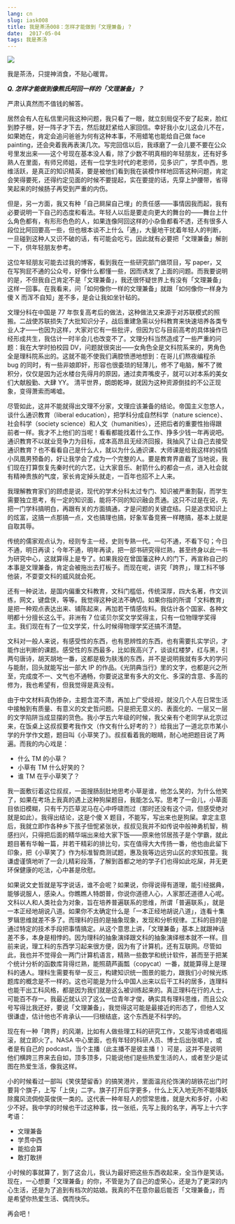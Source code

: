 ```yaml
---
lang: cn
slug: iask008
title: 我是茶汤008：怎样才能做到「文理兼备」？
date:  2017-05-04
tags: 我是茶汤
---
```

<!-- more -->
![](http://oouh9u8nz.bkt.gdipper.com//iask008.jpg)

我是茶汤，只提神消食，不贴心暖胃。

__***Q. 怎样才能做到像熊氏阿回一样的「文理兼备」？***__

严肃认真然而不值钱的解答。

居然会有人在私信里问我这种问题，我只看了一眼，就立刻局促不安了起来，脸红到脖子根，好一阵子才下去，然后就赶紧给人家回信。幸好我小女儿这会儿不在，如果她在，肯定会追问爸爸为何有这种本事，不用蜡笔也能给自己做 face painting，还会央着我再表演几次。写完回信以后，我琢磨了一会儿要不要在公众号里发出来——这个号现在基本没人看，除了少数不明真相的年轻朋友，还有好多熟人在里面，有师兄师姐，还有一位学生时代的老恩师，见多识广，学贯中西，思维活跃，是真正的知识精英，要是被他们看到我在装模作样地回答这种问题，肯定会笑得要死，还得约定见面的时候不要提起，实在要提的话，先穿上护腰带，省得笑起来的时候肠子再受到严重的内伤。

但是，另一方面，我又有种「自己屙屎自己埋」的责任感——事情因我而起，我有必要说明一下自己的态度和看法。年轻人以后是要走向更大的舞台的——舞台上什么角色都有，有形形色色的人，如果连像阿回这样的小杂鱼都看不透，还有很多人段位比阿回要高一些，但也根本谈不上什么「通」，大量地干扰着年轻人的判断，一旦碰到这种人又识不破的话，有可能会吃亏。因此就有必要把「文理兼备」解剖一下，供年轻朋友参考。

这位年轻朋友可能去过我的博客，看到我在一些研究部门做项目，写 paper，又在写狗屁不通的公众号，好像什么都懂一些，因而诱发了上面的问题。而我要说明的是，不但我自己肯定不是「文理兼备」，我还很怀疑世界上有没有「文理兼备」这样一回事。在我看来，问「如何像你一样的文理兼备」就跟「如何像你一样身为傻 X 而浑不自知」差不多，是会让我如坐针毡的。

文理分科在中国是 77 年恢复高考后的做法，这种做法又来源于对苏联模式的照搬。二战使苏联损失了大批知识分子，战后重建急需以分科教育来快速培养各类专业人才——也因为这样，大家对它有一些批评，但因为它与目前高考的具体操作已经形成共生，我估计一时半会儿也改变不了。文理分科当然造成了一些严重的问题：我在大学时拍校园 DV，问题就很突出——女角色全是文科院系来的，男角色全是理科院系出的。这就不能不使我们满腔愤懑地想到：在哥儿们熬夜编程杀 bug 的同时，有一些非娘即奸，形容也很委琐的轻薄儿，修不了电脑，解不了微积分，仅仅是因为近水楼台先得月的原因，通过卖弄嘴皮子，就可以对本系的美女们大献殷勤、大肆 YY。 清平世界，朗朗乾坤，就因为这种资源倒挂的不公正现象，变得萧索而唏嘘。

尽管如此，这并不能就得出文理不分家，文理应该兼备的结论。帝国主义忽悠人，谈什么通识教育（liberal education），把学科分成自然科学（nature science）、社会科学（society science）和人文（humanities），还把后者的重要性抬得跟前者一样。我才不上他们的当呢！看看都能找着什么工作、挣多少钱一年再说吧。通识教育不以就业竞争力为目标，成本高昂且无经济回报，我抽风了让自己去接受通识教育？也不看看自己是什么人，就以为什么通识课、大师课是给我这样的纯情小凤凰男预备的，好让我学会了成为一个完整的人。要是教育界直截了当地说，我们现在打算恢复先秦时代的六艺，让大家音乐、射箭什么的都会一点，进入社会就有精神贵族的气度，家长肯定掉头就走，一百年也招不上人来。

我理解教育家们的顾虑是说，现代的学术分科太过专门、知识被严重割裂，而学生需要独立思考，有一定的知识面，能将不同的知识融会贯通。这只不过是在说，先把一门学科搞明白，再跟有关的方面搞通，才是问题的关键症结。只是追求知识上的炫富，这搞一点那搞一点，文也搞理也搞，好象军备竞赛一样瞎搞，基本上就是自取其辱。

传统的儒家观点认为，经则专主一经，史则专熟一代。一句不通，不看下句；今日不通，明日再读；今年不通，明年再读，把一部书研究得烂熟，甚至终身以此一书为研究中心，这就算得上是专了。如果我投在曾国藩这种人的门下，再宣称自己的本事是文理兼备，肯定会被拖出去打板子。而现在呢，讲究「跨界」，理工科不够他装，不耍耍文科的威风就会死。 ​​​​

还有一种说法，是国内偏重文科教育，文科门槛低，传统深厚，四大名著，作文训练，网文，键盘侠，等等。我觉得这种说法不确切。如果你指的所谓「文科教育」是把一种观点表达出来、铺陈起来，再加若干情感佐料。我估计各个国家、各种文明都十分擅长这么干。非洲有 7 位诺贝尔奖文学奖得主，只有一位物理学奖得主。我们现在有了一位文学奖，什么时候得物理学奖还搞不清楚。

文科对一般人来说，有感受性的东西，也有思辨性的东西，也有需要扎实学识，才能作出判断的课题。感受性的东西最多，比如我高兴了，谈谈红楼梦，红与黑，引两句唐诗，胡天胡地一番，这都是极为肤浅的东西，并不是说明我就有多大的学问与能耐，回头就能写出一部大 IP 的作品。《光阴典当行》里的文字，也都是兴之所至，完成度不一、文气也不通畅，你要说这里有多大的文化、多深的含意、多高的修为，我也希望有，但我觉得是真没有。

由于中文材料真伪掺杂，主题含混不清，再加上广受歧视，就没几个人在日常生活中接触到有质量、有意义的文史哲问题。只是把无意义的、表面化的、一层又一层的文字陷阱当成显摆的货色。我小学五六年级的时候，我父亲有个老同学从北京过来，在饭桌上这叔叔要考我作文（作文有什么好考的？）给我出了一道北京市某小学的升学作文题，题目叫《小草笑了》。叔叔看着我的眼睛，耐心地把题目说了两遍。而我的内心戏是：

- 什么 TM 的小草？
- 小草有 TM 什么好笑的？
- 谁 TM 在乎小草笑了？

我一面敷衍着这位叔叔，一面搜肠刮肚地思考小草是谁，他怎么笑的，为什么他笑了，如果在考场上我真的遇上这种狗屎题目，我能怎么写。思考了一会儿，小草面目依旧模糊，只有千万匹草泥马在心中呼啸而过（那时还没有这个词，但感受绝对就是如此）。我得出结论，这是个傻 X 题目，不能写，写出来也是狗屎。拿定主意后，我就立即作各种乡下孩子忸怩紧张状，叔叔见我并不如传说中般神勇机智，稍感扫兴，只得把后面的精华端出来给大家下饭——原来他邻居孩子是个学霸，就此题目著有华翰一篇，并若干精彩的排比句，实在值得大大传扬一番，他也由此留下印象，把《小草笑了》作为标准智商测试题，惠及我等边远穷山区的求知孩童。我谦虚谨慎地听了一会儿精彩段落，了解到首都之地的学子们也得如此吃屎，并无更环保健康的吃法，心中甚是欣慰。

如果说文史哲就是写字说话，谁不会呢？如果说，你得说得有道理，能引经据典，能够说服人，感染人。你瞧瞧人特朗普，你说你道德人心，人家那还道德人心呢。文科以人和人类社会为对象，旨在培养普遍联系的思维，所谓「普遍联系」，就是一本正经地胡说八道。如果你不太确定什么是「一本正经地胡说八道」，连看十集罗辑思维就差不多了。而理科的目的是抽象现象，发现和分析规律。工科的目的是通过特定的技术手段把事情搞定。从这个意思上讲，「文理兼备」基本上就跟神话差不多，本身是相悖的。因为理科的抽象演绎跟文科的抽象演绎根本就不一样。目前来说，理工科的东西学习起来很方便，因为有了计算机，还有互联网。尽管如此，我也并不觉得会一两门计算机语言，精熟一些数学和统计软件，甚而至于把某个统计分析的函数库背得烂熟，能照葫芦画瓢（copycat）一番，就能算得上是理科的通人。理科生需要有举一反三，构建知识统一图景的能力，跟我们小时候光练题库的概念是不一样的。这也可能是为什么中国人出来以后干工科的居多，连理科也能干出工科风格，都是因为我们就是这么被训练起来的。真正理科在行的人士，可能百不存一。我最近就认识了这么一位青年才俊，确实具有理科思维，而且公众号写得比我还好，要说「文理兼备」，我觉得这可能是最接近的形态了，但他人又很谦虚，估计他也不肯承认——归根结底，这个东西是不科学的。

现在有一种「跨界」的风潮，比如有人做些理工科的研究工作，又能写诗或者唱摇滚，就立即火了。NASA 中心里面，也有年轻的科研人员、博士后出张唱片，或者是有自己的 podcast，当个主播（此主播不是彼主播！）可是，这并不是说明他们横跨三界来去自如，顶多顶多，只能说他们是些热爱生活的人，或者至少是试图在热爱生活，像我这样。

小的时候看过一部叫《笑侠楚留香》的搞笑港片，里面温兆伦饰演的胡铁花出门时要背个旗子，上写「上侠」二字。旗子打开后字更多，什么上天入地无所不能降妖除魔风流倜傥英俊侠一类的。这代表一种年轻人的惯常思维，就是大和多好，小和少不好。我中学的时候也干过这种事，找一张纸，先写上我的名字，再写上十六字考语：

- 文理兼备
- 学贯中西
- 能掐会算
- 敢打敢拼

小时候的事就算了，到了这会儿，我认为最好把这些东西收起来，全当作是笑话。现在，一心想要「文理兼备」的你，不管是为了自己的虚荣心，还是为了更深的内心生活，还是为了追到有档次的姑娘。我真的不在意你最后能否「文理兼备」，而是希望你热爱生活、偶而快乐。

再会吧！